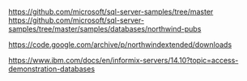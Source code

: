 


https://github.com/microsoft/sql-server-samples/tree/master
https://github.com/microsoft/sql-server-samples/tree/master/samples/databases/northwind-pubs

https://code.google.com/archive/p/northwindextended/downloads

https://www.ibm.com/docs/en/informix-servers/14.10?topic=access-demonstration-databases

